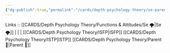 ```yaml
---
{"dg-publish":true,"permalink":"/cards/depth-psychology-theory/se-parent/","created":"2023-01-05T12:12:08.442+01:00","updated":"2023-03-09T10:12:54.399+01:00"}
---
```


Links :: [[CARDS/Depth Psychology Theory/Functions & Attitudes/Se 🌪️\|Se 🌪️]] |  |  | 
[[CARDS/Depth Psychology Theory/ISFP\|ISFP]]
[[CARDS/Depth Psychology Theory/ISTP\|ISTP]]
[[CARDS/Depth Psychology Theory/Parent 🤨\|Parent 🤨]]

